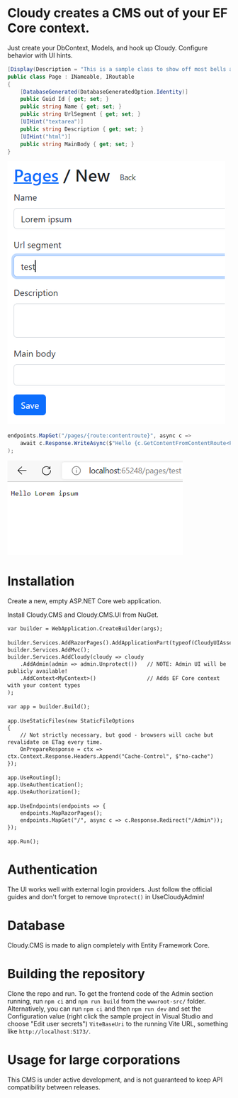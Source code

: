 # Cloudy creates a CMS out of your EF Core context.

Just create your DbContext, Models, and hook up Cloudy. Configure behavior with UI hints.

```C#
[Display(Description = "This is a sample class to show off most bells and whistles of the CMS toolkit.")]
public class Page : INameable, IRoutable
{
    [DatabaseGenerated(DatabaseGeneratedOption.Identity)]
    public Guid Id { get; set; }
    public string Name { get; set; }
    public string UrlSegment { get; set; }
    [UIHint("textarea")]
    public string Description { get; set; }
    [UIHint("html")]
    public string MainBody { get; set; }
}    
```

![Screenshot of how Cloudy scaffolds previously mentioned model, showing URL segment that will be used for routing](readme-images/create-new.png?raw=true)

```C#
endpoints.MapGet("/pages/{route:contentroute}", async c => 
    await c.Response.WriteAsync($"Hello {c.GetContentFromContentRoute<Page>().Name}")
);           
```

![Screenshot of a browser routing a request to previously mentioned route](readme-images/routing.png?raw=true)


# Installation

Create a new, empty ASP.NET Core web application.

Install Cloudy.CMS and Cloudy.CMS.UI from NuGet.

```
var builder = WebApplication.CreateBuilder(args);

builder.Services.AddRazorPages().AddApplicationPart(typeof(CloudyUIAssemblyHandle).Assembly);
builder.Services.AddMvc();
builder.Services.AddCloudy(cloudy => cloudy
    .AddAdmin(admin => admin.Unprotect())   // NOTE: Admin UI will be publicly available!
    .AddContext<MyContext>()                // Adds EF Core context with your content types
);

var app = builder.Build();

app.UseStaticFiles(new StaticFileOptions
{
    // Not strictly necessary, but good - browsers will cache but revalidate on ETag every time.
    OnPrepareResponse = ctx => ctx.Context.Response.Headers.Append("Cache-Control", $"no-cache")
});

app.UseRouting();
app.UseAuthentication();
app.UseAuthorization();

app.UseEndpoints(endpoints => {
    endpoints.MapRazorPages();
    endpoints.MapGet("/", async c => c.Response.Redirect("/Admin"));
});

app.Run();
```

# Authentication

The UI works well with external login providers. Just follow the official guides and don't forget to remove `Unprotect()` in UseCloudyAdmin!

# Database

Cloudy.CMS is made to align completely with Entity Framework Core.

# Building the repository

Clone the repo and run. To get the frontend code of the Admin section running, run `npm ci` and `npm run build` from the `wwwroot-src/` folder. Alternatively, you can run `npm ci` and then `npm run dev` and set the Configuration value (right click the sample project in Visual Studio and choose "Edit user secrets") `ViteBaseUri` to the running Vite URL, something like `http://localhost:5173/`.

# Usage for large corporations

This CMS is under active development, and is not guaranteed to keep API compatibility between releases.